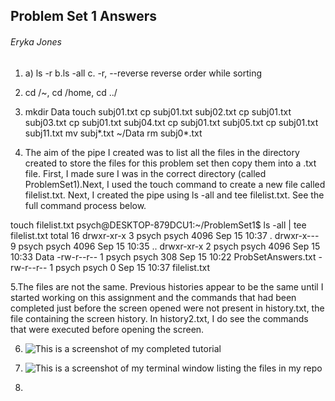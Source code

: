 ## Problem Set 1 Answers
###### Eryka Jones


1. a) ls -r
b.ls -all
c. -r, --reverse
              reverse order while sorting

2. cd /~, cd /home, cd ../

3. mkdir Data
touch subj01.txt
cp subj01.txt subj02.txt
cp subj01.txt subj03.txt
cp subj01.txt subj04.txt
cp subj01.txt subj05.txt
cp subj01.txt subj11.txt
mv subj*.txt ~/Data
rm subj0*.txt

4. The aim of the pipe I created was to list all the files in the directory created to store the files for this problem set then copy them into a .txt file. First, I made sure I was in the correct directory (called ProblemSet1).Next, I used the touch command to create a new file called filelist.txt. Next, I created the pipe using ls -all and tee filelist.txt. See the full command process below.

 touch filelist.txt
psych@DESKTOP-879DCU1:~/ProblemSet1$ ls -all | tee filelist.txt
total 16
drwxr-xr-x 3 psych psych 4096 Sep 15 10:37 .
drwxr-x--- 9 psych psych 4096 Sep 15 10:35 ..
drwxr-xr-x 2 psych psych 4096 Sep 15 10:33 Data
-rw-r--r-- 1 psych psych  308 Sep 15 10:22 ProbSetAnswers.txt
-rw-r--r-- 1 psych psych    0 Sep 15 10:37 filelist.txt   

5.The files are not the same. Previous histories appear to be the same until I started working on this assignment and the commands that had been completed just before the screen opened were not present in history.txt, the file containing the screen history. In history2.txt, I do see the commands that were executed before opening the screen.

6. ![This is a screenshot of my completed tutorial](screenshot(1).png)

7. ![This is a screenshot of my terminal window listing the files in my repo](screenshot(2).png)

8.   
